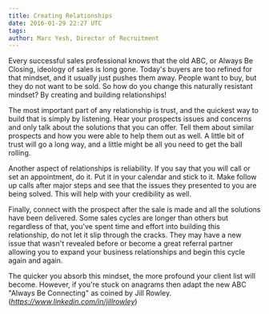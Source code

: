```yaml
---
title: Creating Relationships
date: 2016-01-29 22:27 UTC
tags:
author: Marc Yesh, Director of Recruitment
---
```


Every successful sales professional knows that the old ABC, or Always Be Closing, ideology of sales is long gone. Today's buyers are too refined for that mindset, and it usually just pushes them away. People want to buy, but they do not want to be sold. So how do you change this naturally resistant mindset? By creating and building relationships!

The most important part of any relationship is trust, and the quickest way to build that is simply by listening. Hear your prospects issues and concerns and only talk about the solutions that you can offer. Tell them about similar prospects and how you were able to help them out as well. A little bit of trust will go a long way, and a little might be all you need to get the ball rolling.

Another aspect of relationships is reliability. If you say that you will call or set an appointment, do it. Put it in your calendar and stick to it. Make follow up calls after major steps and see that the issues they presented to you are being solved. This will help with your credibility as well.

Finally, connect with the prospect after the sale is made and all the solutions have been delivered. Some sales cycles are longer than others but regardless of that, you've spent time and effort into building this relationship, do not let it slip through the cracks. They may have a new issue that wasn't revealed before or become a great referral partner allowing you to expand your business relationships and begin this cycle again and again.

The quicker you absorb this mindset, the more profound your client list will become. However, if you're stuck on anagrams then adapt the new ABC "Always Be Connecting" as coined by Jill Rowley. (_https://www.linkedin.com/in/jillrowley_)
